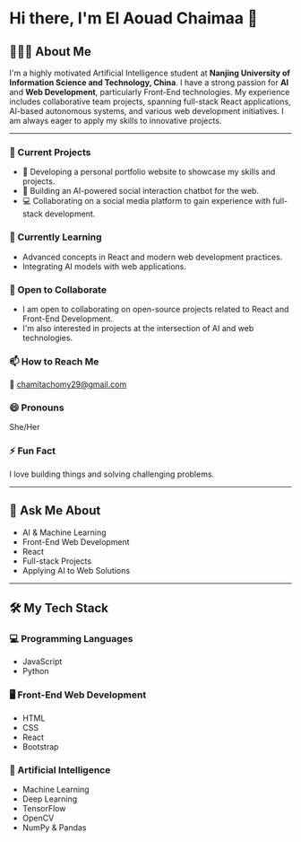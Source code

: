 # Hi there, I'm **El Aouad Chaimaa** 👋

## 👨🏻‍💻 About Me
I'm a highly motivated Artificial Intelligence student at **Nanjing University of Information Science and Technology, China**. I have a strong passion for **AI** and **Web Development**, particularly Front-End technologies. My experience includes collaborative team projects, spanning full-stack React applications, AI-based autonomous systems, and various web development initiatives. I am always eager to apply my skills to innovative projects.

---

### 🔭 Current Projects
- 🎯 Developing a personal portfolio website to showcase my skills and projects.
- 🧠 Building an AI-powered social interaction chatbot for the web.
- 💻 Collaborating on a social media platform to gain experience with full-stack development.

### 🌱 Currently Learning
- Advanced concepts in React and modern web development practices.
- Integrating AI models with web applications.

### 👯 Open to Collaborate
- I am open to collaborating on open-source projects related to React and Front-End Development.
- I'm also interested in projects at the intersection of AI and web technologies.

### 📫 How to Reach Me
📧 chamitachomy29@gmail.com <br>

### 😄 Pronouns
She/Her

### ⚡ Fun Fact
I love building things and solving challenging problems.

--- 

## 💬 Ask Me About
- AI & Machine Learning
- Front-End Web Development
- React
- Full-stack Projects
- Applying AI to Web Solutions

---

## 🛠️ My Tech Stack

### 💻 Programming Languages
- JavaScript
- Python

### 🖥️ Front-End Web Development
- HTML
- CSS
- React
- Bootstrap

### 🧠 Artificial Intelligence
- Machine Learning
- Deep Learning
- TensorFlow
- OpenCV
- NumPy & Pandas




